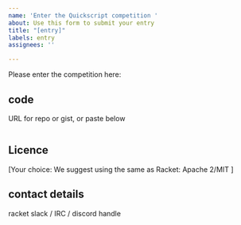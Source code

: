 ```yaml
---
name: 'Enter the Quickscript competition '
about: Use this form to submit your entry
title: "[entry]"
labels: entry
assignees: ''

---
```


Please enter the competition here:

## code
URL for repo or gist, or paste below

```

```
## Licence 
[Your choice: We suggest using the same as Racket: Apache 2/MIT ]

## contact details 
racket slack / IRC / discord handle
